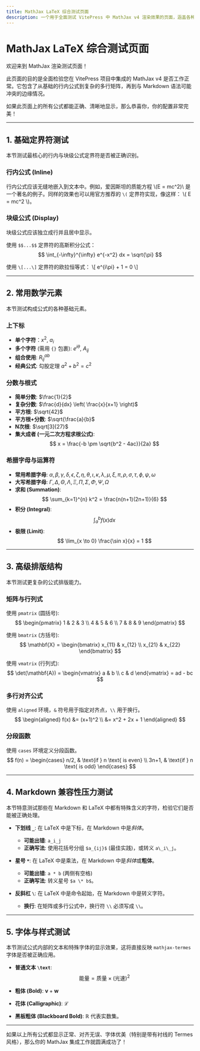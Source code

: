 ```yaml
---
title: MathJax LaTeX 综合测试页面
description: 一个用于全面测试 VitePress 中 MathJax v4 渲染效果的页面，涵盖各种公式和边缘情况。
---
```


# MathJax LaTeX 综合测试页面

欢迎来到 MathJax 渲染测试页面！

此页面的目的是全面检验您在 VitePress 项目中集成的 MathJax v4 是否工作正常。它包含了从基础的行内公式到复杂的多行矩阵，再到与 Markdown 语法可能冲突的边缘情况。

如果此页面上的所有公式都能正确、清晰地显示，那么恭喜你，你的配置非常完美！

---

## 1. 基础定界符测试

本节测试最核心的行内与块级公式定界符是否被正确识别。

### 行内公式 (Inline)

行内公式应该无缝地嵌入到文本中。例如，爱因斯坦的质能方程 \\(E = mc^2)\\ 是一个著名的例子。同样的效果也可以用官方推荐的 `\(` 定界符实现，像这样： \\( E = mc^2 \\)。

### 块级公式 (Display)

块级公式应该独立成行并且居中显示。

使用 `$$...$$` 定界符的高斯积分公式：
$$
\int_{-\infty}^{\infty} e^{-x^2} dx = \sqrt{\pi}
$$

使用 `\[...\]` 定界符的欧拉恒等式：
\\[
e^{i\pi} + 1 = 0
\\]

---

## 2. 常用数学元素

本节测试构成公式的各种基础元素。

### 上下标

- **单个字符**：$x^2$, $a_i$
- **多个字符** (需用 `{}` 包裹): $e^{i\theta}$, $A_{ij}$
- **组合使用**: $R_{ij}^{ab}$
- **经典公式**: 勾股定理 $a^2 + b^2 = c^2$

### 分数与根式

- **简单分数**: $\frac{1}{2}$
- **复杂分数**: $\frac{d}{dx} \left( \frac{x}{x+1} \right)$
- **平方根**: $\sqrt{42}$
-  **平方根+分数**: $\sqrt{\frac{a}{b}$
- **N次根**: $\sqrt[3]{27}$
- **集大成者 (一元二次方程求根公式)**:
  $$
  x = \frac{-b \pm \sqrt{b^2 - 4ac}}{2a}
  $$

### 希腊字母与运算符

- **常用希腊字母**: $\alpha, \beta, \gamma, \delta, \epsilon, \zeta, \eta, \theta, \iota, \kappa, \lambda, \mu, \xi, \pi, \rho, \sigma, \tau, \phi, \psi, \omega$
- **大写希腊字母**: $\Gamma, \Delta, \Theta, \Lambda, \Xi, \Pi, \Sigma, \Phi, \Psi, \Omega$
- **求和 (Summation)**:
  $$
  \sum_{k=1}^{n} k^2 = \frac{n(n+1)(2n+1)}{6}
  $$
- **积分 (Integral)**:
  $$
  \int_a^b f(x) dx
  $$
- **极限 (Limit)**:
  $$
  \lim_{x \to 0} \frac{\sin x}{x} = 1
  $$

---

## 3. 高级排版结构

本节测试更复杂的公式排版能力。

### 矩阵与行列式

使用 `pmatrix` (圆括号):
$$
\begin{pmatrix}
1 & 2 & 3 \\
4 & 5 & 6 \\
7 & 8 & 9
\end{pmatrix}
$$

使用 `bmatrix` (方括号):
$$
\mathbf{X} = \begin{bmatrix}
x_{11} & x_{12} \\
x_{21} & x_{22}
\end{bmatrix}
$$

使用 `vmatrix` (行列式):
$$
\det(\mathbf{A}) = \begin{vmatrix}
a & b \\
c & d
\end{vmatrix} = ad - bc
$$

### 多行对齐公式

使用 `aligned` 环境，`&` 符号用于指定对齐点，`\\` 用于换行。
$$
\begin{aligned}
f(x) &= (x+1)^2 \\
     &= x^2 + 2x + 1
\end{aligned}
$$

### 分段函数

使用 `cases` 环境定义分段函数。
$$
f(n) = \begin{cases}
n/2,      & \text{if } n \text{ is even} \\
3n+1,     & \text{if } n \text{ is odd}
\end{cases}
$$

---

## 4. Markdown 兼容性压力测试

本节特意测试那些在 Markdown 和 LaTeX 中都有特殊含义的字符，检验它们是否能被正确处理。

- **下划线 `_`**: 在 LaTeX 中是下标，在 Markdown 中是*斜体*。
  - **可能出错**: `a_i_j`
  - **正确写法**: 使用花括号分组 `$a_{ij}$` (最佳实践)，或转义 `a\_i\_j`。

- **星号 `*`**: 在 LaTeX 中是乘法，在 Markdown 中是*斜体*或**粗体**。
  - **可能出错**: `a * b` (两侧有空格)
  - **正确写法**: 转义星号 `$a \* b$`。

- **反斜杠 `\`**: 在 LaTeX 中是命令起始，在 Markdown 中是转义字符。
  - **换行**: 在矩阵或多行公式中，换行符 `\\` 必须写成 `\\`。

---

## 5. 字体与样式测试

本节测试公式内部的文本和特殊字体的显示效果，这将直接反映 `mathjax-termes` 字体是否被正确应用。

- **普通文本 `\text`**:
  $$
  \text{能量} = \text{质量} \times (\text{光速})^2
  $$

- **粗体 (Bold)**: $\mathbf{v} + \mathbf{w}$
- **花体 (Calligraphic)**: $\mathcal{L}$
- **黑板粗体 (Blackboard Bold)**: $\mathbb{R}$ 代表实数集。

---

如果以上所有公式都显示正常、对齐无误、字体优美（特别是带有衬线的 Termes 风格），那么你的 MathJax 集成工作就圆满成功了！